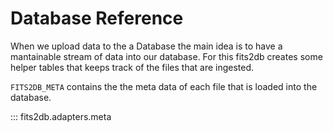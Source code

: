 # Database Reference

When we upload data to the a Database the main idea is to have a mantainable stream of data into our database. For this fits2db creates some helper tables that keeps track of the files that are ingested. 


`FITS2DB_META` contains the the meta data of each file that is loaded into the database.
 
::: fits2db.adapters.meta
